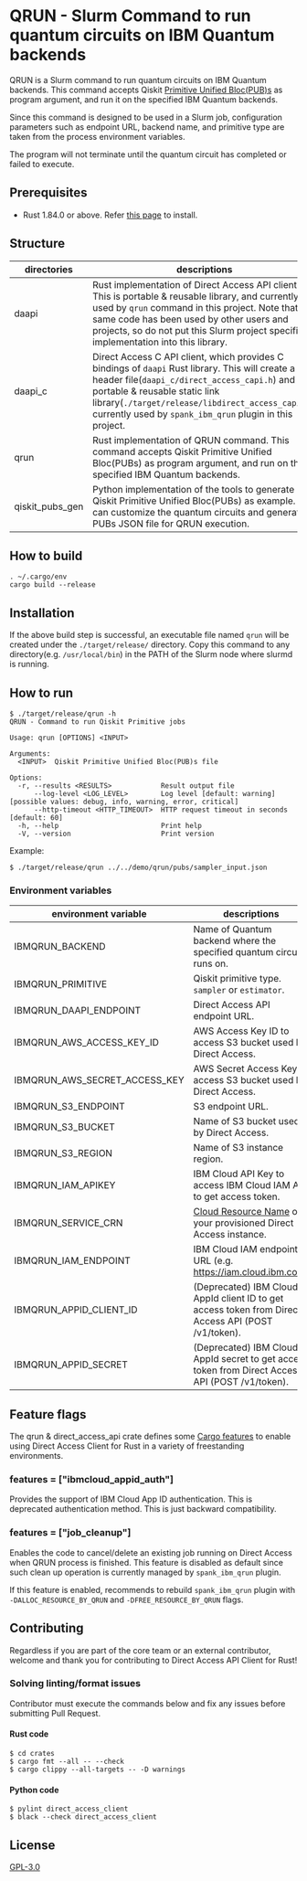 # QRUN - Slurm Command to run quantum circuits on IBM Quantum backends

QRUN is a Slurm command to run quantum circuits on IBM Quantum backends. This command accepts Qiskit [Primitive Unified Bloc(PUB)s](https://docs.quantum.ibm.com/guides/primitive-input-output#overview-of-pubs) as program argument, and run it on the specified IBM Quantum backends.

Since this command is designed to be used in a Slurm job, configuration parameters such as endpoint URL, backend name, and primitive type are taken from the process environment variables.

The program will not terminate until the quantum circuit has completed or failed to execute.

## Prerequisites

* Rust 1.84.0 or above. Refer [this page](https://www.rust-lang.org/tools/install) to install.


## Structure

| directories | descriptions |
| ---- | ---- |
| daapi | Rust implementation of Direct Access API client. This is portable & reusable library, and currently used by `qrun` command in this project. Note that same code has been used by other users and projects, so do not put this Slurm project specific implementation into this library. |
| daapi_c | Direct Access C API client, which provides C bindings of `daapi` Rust library. This will create a C header file(`daapi_c/direct_access_capi.h`) and a portable & reusable static link library(`./target/release/libdirect_access_capi.a`), currently used by `spank_ibm_qrun` plugin in this project. |
| qrun | Rust implementation of QRUN command. This command accepts Qiskit Primitive Unified Bloc(PUBs) as program argument, and run on the specified IBM Quantum backends. |
| qiskit_pubs_gen | Python implementation of the tools to generate Qiskit Primitive Unified Bloc(PUBs) as example. You can customize the quantum circuits and generate PUBs JSON file for QRUN execution. |


## How to build

```shell-session
. ~/.cargo/env
cargo build --release
```

## Installation

If the above build step is successful, an executable file named `qrun` will be created under the `./target/release/` directory. Copy this command to any directory(e.g. `/usr/local/bin`) in the PATH of the Slurm node where slurmd is running.

## How to run

```shell-session
$ ./target/release/qrun -h
QRUN - Command to run Qiskit Primitive jobs

Usage: qrun [OPTIONS] <INPUT>

Arguments:
  <INPUT>  Qiskit Primitive Unified Bloc(PUB)s file

Options:
  -r, --results <RESULTS>            Result output file
      --log-level <LOG_LEVEL>        Log level [default: warning] [possible values: debug, info, warning, error, critical]
      --http-timeout <HTTP_TIMEOUT>  HTTP request timeout in seconds [default: 60]
  -h, --help                         Print help
  -V, --version                      Print version
```

Example:
```shell-session
$ ./target/release/qrun ../../demo/qrun/pubs/sampler_input.json
```

### Environment variables

| environment variable | descriptions |
| ---- | ---- |
| IBMQRUN_BACKEND | Name of Quantum backend where the specified quantum circuit runs on. |
| IBMQRUN_PRIMITIVE | Qiskit primitive type. `sampler` or `estimator`. |
| IBMQRUN_DAAPI_ENDPOINT | Direct Access API endpoint URL. |
| IBMQRUN_AWS_ACCESS_KEY_ID | AWS Access Key ID to access S3 bucket used by Direct Access. |
| IBMQRUN_AWS_SECRET_ACCESS_KEY | AWS Secret Access Key to access S3 bucket used by Direct Access. |
| IBMQRUN_S3_ENDPOINT | S3 endpoint URL. |
| IBMQRUN_S3_BUCKET | Name of S3 bucket used by Direct Access. |
| IBMQRUN_S3_REGION | Name of S3 instance region. |
| IBMQRUN_IAM_APIKEY | IBM Cloud API Key to access IBM Cloud IAM API to get access token. |
| IBMQRUN_SERVICE_CRN | [Cloud Resource Name](https://cloud.ibm.com/docs/account?topic=account-crn) of your provisioned Direct Access instance. |
| IBMQRUN_IAM_ENDPOINT | IBM Cloud IAM endpoint URL (e.g. https://iam.cloud.ibm.com) |
| IBMQRUN_APPID_CLIENT_ID | (Deprecated) IBM Cloud AppId client ID to get access token from Direct Access API (POST /v1/token). |
| IBMQRUN_APPID_SECRET | (Deprecated) IBM Cloud AppId secret to get access token from Direct Access API (POST /v1/token). |


## Feature flags

The qrun & direct_access_api crate defines some [Cargo features](https://doc.rust-lang.org/cargo/reference/manifest.html#the-features-section) to enable using Direct Access Client for Rust in a variety of freestanding environments.

### features = ["ibmcloud_appid_auth"]

Provides the support of IBM Cloud App ID authentication. This is deprecated authentication method. This is just backward compatibility.

### features = ["job_cleanup"]

Enables the code to cancel/delete an existing job running on Direct Access when QRUN process is finished. This feature is disabled as default since such clean up operation is currently managed by `spank_ibm_qrun` plugin.

If this feature is enabled, recommends to rebuild `spank_ibm_qrun` plugin with `-DALLOC_RESOURCE_BY_QRUN` and `-DFREE_RESOURCE_BY_QRUN` flags.

## Contributing

Regardless if you are part of the core team or an external contributor, welcome and thank you for contributing to Direct Access API Client for Rust!

### Solving linting/format issues

Contributor must execute the commands below and fix any issues before submitting Pull Request.

#### Rust code
```shell-session
$ cd crates
$ cargo fmt --all -- --check
$ cargo clippy --all-targets -- -D warnings
```

#### Python code
```shell-session
$ pylint direct_access_client
$ black --check direct_access_client
```

## License

[GPL-3.0](https://github.com/qiskit-community/spank-plugins/blob/main/LICENSE)
